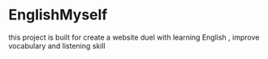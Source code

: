 # EnglishMyself
this project is built for create a website duel with learning English , improve vocabulary and listening skill
